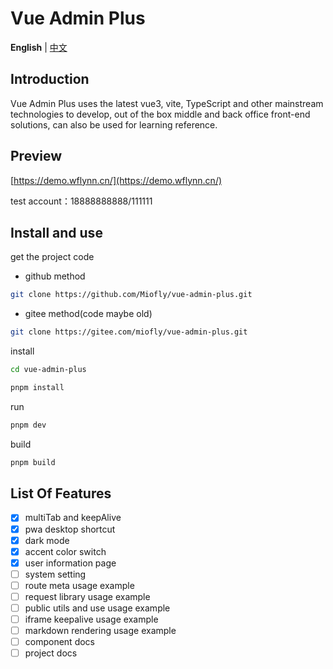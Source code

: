 # Vue Admin Plus

**English** | [中文](./README.zh-CN.md)

## Introduction

Vue Admin Plus uses the latest vue3, vite, TypeScript and other mainstream technologies to develop, out of the box middle and back office front-end solutions, can also be used for learning reference.

## Preview

[https://demo.wflynn.cn/](https://demo.wflynn.cn/)

test account：18888888888/111111

## Install and use

get the project code

- github method

```bash
git clone https://github.com/Miofly/vue-admin-plus.git
```

- gitee method(code maybe old)

```bash
git clone https://gitee.com/miofly/vue-admin-plus.git
```

install

```bash
cd vue-admin-plus

pnpm install

```

run

```bash
pnpm dev
```

build

```bash
pnpm build
```

## List Of Features

- [x] multiTab and keepAlive
- [x] pwa desktop shortcut
- [x] dark mode
- [x] accent color switch
- [x] user information page
- [ ] system setting
- [ ] route meta usage example
- [ ] request library usage example
- [ ] public utils and use usage example
- [ ] iframe keepalive usage example
- [ ] markdown rendering usage example
- [ ] component docs
- [ ] project docs
